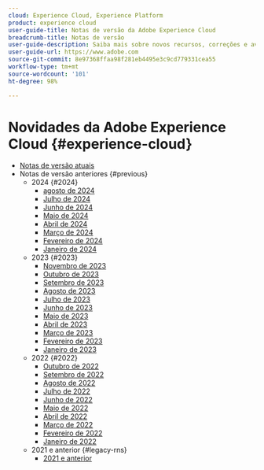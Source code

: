```yaml
---
cloud: Experience Cloud, Experience Platform
product: experience cloud
user-guide-title: Notas de versão da Adobe Experience Cloud
breadcrumb-title: Notas de versão
user-guide-description: Saiba mais sobre novos recursos, correções e avisos importantes sobre a Adobe Experience Cloud e a Experience Platform.
user-guide-url: https://www.adobe.com
source-git-commit: 8e97368ffaa98f281eb4495e3c9cd779331cea55
workflow-type: tm+mt
source-wordcount: '101'
ht-degree: 98%

---
```



# Novidades da Adobe Experience Cloud {#experience-cloud}

+ [Notas de versão atuais](current.md)
+ Notas de versão anteriores {#previous}
   + 2024 {#2024}
      + [agosto de 2024](c-legacy-releases/2024/09142023.md)
      + [Julho de 2024](c-legacy-releases/2024/07172024.md)
      + [Junho de 2024](c-legacy-releases/2024/06122024.md)
      + [Maio de 2024](c-legacy-releases/2024/05152024.md)
      + [Abril de 2024](c-legacy-releases/2024/04172024.md)
      + [Março de 2024](c-legacy-releases/2024/03132024.md)
      + [Fevereiro de 2024](c-legacy-releases/2024/02142024.md)
      + [Janeiro de 2024](c-legacy-releases/2024/01112024.md)
   + 2023 {#2023}
      + [Novembro de 2023](c-legacy-releases/2023/10252023.md)
      + [Outubro de 2023](c-legacy-releases/2023/10042023.md)
      + [Setembro de 2023](c-legacy-releases/2023/09132023.md)
      + [Agosto de 2023](c-legacy-releases/2023/08092023.md)
      + [Julho de 2023](c-legacy-releases/2023/07122023.md)
      + [Junho de 2023](c-legacy-releases/2023/06072023.md)
      + [Maio de 2023](c-legacy-releases/2023/05102023.md)
      + [Abril de 2023](c-legacy-releases/2023/04122023.md)
      + [Março de 2023](c-legacy-releases/2023/03082023.md)
      + [Fevereiro de 2023](c-legacy-releases/2023/02082023.md)
      + [Janeiro de 2023](c-legacy-releases/2023/01112023.md)
   + 2022 {#2022}
      + [Outubro de 2022](c-legacy-releases/2022/10052022.md)
      + [Setembro de 2022](c-legacy-releases/2022/09072022.md)
      + [Agosto de 2022](c-legacy-releases/2022/08172022.md)
      + [Julho de 2022](c-legacy-releases/2022/07202022.md)
      + [Junho de 2022](c-legacy-releases/2022/06152022.md)
      + [Maio de 2022](c-legacy-releases/2022/05182022.md)
      + [Abril de 2022](c-legacy-releases/2022/04202022.md)
      + [Março de 2022](c-legacy-releases/2022/03232022.md)
      + [Fevereiro de 2022](c-legacy-releases/2022/02162022.md)
      + [Janeiro de 2022](c-legacy-releases/2022/01192022.md)
   + 2021 e anterior {#legacy-rns}
      + [2021 e anterior](c-legacy-releases/2022-earlier.md)